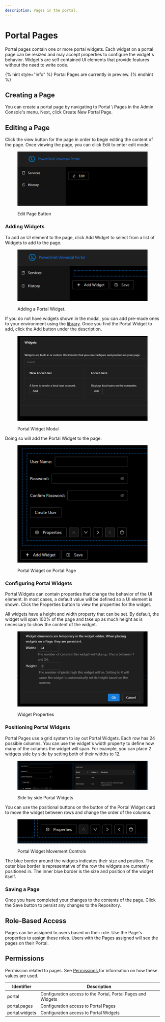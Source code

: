 ```yaml
---
description: Pages in the portal.
---
```


# Portal Pages

Portal pages contain one or more portal widgets. Each widget on a portal page can be resized and may accept properties to configure the widget's behavior. Widget's are self contained UI elements that provide features without the need to write code.&#x20;

{% hint style="info" %}
Portal Pages are currently in preview.
{% endhint %}

## Creating a Page

You can create a portal page by navigating to Portal \ Pages in the Admin Console's menu. Next, click Create New Portal Page.&#x20;

## Editing a Page

Click the view button for the page in order to begin editing the content of the page. Once viewing the page, you can click Edit to enter edit mode.&#x20;

<figure><img src="../.gitbook/assets/image (3).png" alt=""><figcaption><p>Edit Page Button</p></figcaption></figure>

### Adding Widgets

To add an UI element to the page, click Add Widget to select from a list of Widgets to add to the page.&#x20;

<figure><img src="../.gitbook/assets/image (4).png" alt=""><figcaption><p>Adding a Portal Widget. </p></figcaption></figure>

If you do not have widgets shown in the modal, you can add pre-made ones to your environment using the [library](../platform/library.md). Once you find the Portal Widget to add, click the Add button under the description.

<figure><img src="../.gitbook/assets/image (5).png" alt=""><figcaption><p>Portal Widget Modal</p></figcaption></figure>

Doing so will add the Portal Widget to the page.&#x20;

<figure><img src="../.gitbook/assets/image (6).png" alt=""><figcaption><p>Portal Widget on Portal Page</p></figcaption></figure>

### Configuring Portal Widgets

Portal Widgets can contain properties that change the behavior of the UI element. In most cases, a default value will be defined so a UI element is shown. Click the Properties button to view the properties for the widget.

All widgets have a height and width property that can be set. By default, the widget will span 100% of the page and take up as much height as is necessary to show the content of the widget.&#x20;

<figure><img src="../.gitbook/assets/image (7).png" alt=""><figcaption><p>Widget Properties</p></figcaption></figure>

### Positioning Portal Widgets

Portal Pages use a grid system to lay out Portal Widgets. Each row has 24 possible columns. You can use the widget's width property to define how many of the columns the widget will span. For example, you can place 2 widgets side by side by setting both of their widths to 12.&#x20;

<figure><img src="../.gitbook/assets/image (8).png" alt=""><figcaption><p>Side by side Portal Widgets</p></figcaption></figure>

You can use the positional buttons on the button of the Portal Widget card to move the widget between rows and change the order of the columns.&#x20;

<figure><img src="../.gitbook/assets/image (9).png" alt=""><figcaption><p>Portal Widget Movement Controls</p></figcaption></figure>

The blue border around the widgets indicates their size and position. The outer blue border is representative of the row the widgets are currently positioned in. The inner blue border is the size and position of the widget itself.&#x20;

### Saving a Page

Once you have completed your changes to the contents of the page. Click the Save button to persist any changes to the Repository.&#x20;

## Role-Based Access

Pages can be assigned to users based on their role. Use the Page's properties to assign these roles. Users with the Pages assigned will see the pages on their Portal.&#x20;

## Permissions

Permission related to pages. See [Permissions ](../security/enterprise-security/permissions.md)for information on how these values are used.&#x20;



| Identifier     | Description                                                  |
| -------------- | ------------------------------------------------------------ |
| portal         | Configuration access to the Portal, Portal Pages and Widgets |
| portal.pages   | Configuration access to Portal Pages                         |
| portal.widgets | Configuration access to Portal Widgets                       |
